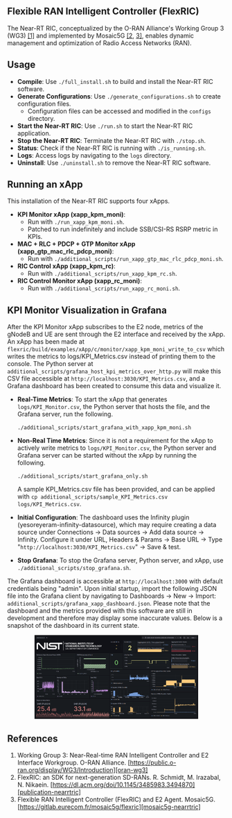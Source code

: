 ## Flexible RAN Intelligent Controller (FlexRIC)

The Near-RT RIC, conceptualized by the O-RAN Alliance's Working Group 3 (WG3) [[1]][oran-wg3] and implemented by Mosaic5G [\[2][publication-nearrtric], [3\]][mosaic5g-nearrtric], enables dynamic management and optimization of Radio Access Networks (RAN).

## Usage

- **Compile**: Use `./full_install.sh` to build and install the Near-RT RIC software.
- **Generate Configurations**: Use `./generate_configurations.sh` to create configuration files.
  - Configuration files can be accessed and modified in the `configs` directory.
- **Start the Near-RT RIC**: Use `./run.sh` to start the Near-RT RIC application.
- **Stop the Near-RT RIC**: Terminate the Near-RT RIC with `./stop.sh`.
- **Status**: Check if the Near-RT RIC is running with `./is_running.sh`.
- **Logs**: Access logs by navigating to the `logs` directory.
- **Uninstall**: Use `./uninstall.sh` to remove the Near-RT RIC software.

## Running an xApp

This installation of the Near-RT RIC supports four xApps.

- **KPI Monitor xApp (xapp_kpm_moni)**:
  - Run with `./run_xapp_kpm_moni.sh`.
  - Patched to run indefinitely and include SSB/CSI-RS RSRP metric in KPIs.
- **MAC + RLC + PDCP + GTP Monitor xApp (xapp_gtp_mac_rlc_pdcp_moni)**:
  - Run with `./additional_scripts/run_xapp_gtp_mac_rlc_pdcp_moni.sh`.
- **RIC Control xApp (xapp_kpm_rc)**:
  - Run with `./additional_scripts/run_xapp_kpm_rc.sh`.
- **RIC Control Monitor xApp (xapp_rc_moni)**:
  - Run with `./additional_scripts/run_xapp_rc_moni.sh`.

## KPI Monitor Visualization in Grafana

After the KPI Monitor xApp subscribes to the E2 node, metrics of the gNodeB and UE are sent through the E2 interface and received by the xApp. An xApp has been made at `flexric/build/examples/xApp/c/monitor/xapp_kpm_moni_write_to_csv` which writes the metrics to logs/KPI_Metrics.csv instead of printing them to the console. The Python server at `additional_scripts/grafana_host_kpi_metrics_over_http.py` will make this CSV file accessible at `http://localhost:3030/KPI_Metrics.csv`, and a Grafana dashboard has been created to consume this data and visualize it.

- **Real-Time Metrics**: To start the xApp that generates `logs/KPI_Monitor.csv`, the Python server that hosts the file, and the Grafana server, run the following.
  ```console
  ./additional_scripts/start_grafana_with_xapp_kpm_moni.sh
  ```

- **Non-Real Time Metrics**: Since it is not a requirement for the xApp to actively write metrics to `logs/KPI_Monitor.csv`, the Python server and Grafana server can be started without the xApp by running the following.
  ```console
  ./additional_scripts/start_grafana_only.sh
  ```
  A sample KPI_Metrics.csv file has been provided, and can be applied with `cp additional_scripts/sample_KPI_Metrics.csv logs/KPI_Metrics.csv`.

- **Initial Configuration**: The dashboard uses the Infinity plugin (yesoreyeram-infinity-datasource), which may require creating a data source under Connections → Data sources → Add data source → Infinity. Configure it under URL, Headers & Params → Base URL → Type "`http://localhost:3030/KPI_Metrics.csv`" → Save & test.

- **Stop Grafana**: To stop the Grafana server, Python server, and xApp, use `./additional_scripts/stop_grafana.sh`.

The Grafana dashboard is accessible at `http://localhost:3000` with default credentials being "admin". Upon initial startup, import the following JSON file into the Grafana client by navigating to Dashboards → New → Import: `additional_scripts/grafana_xapp_dashboard.json`. Please note that the dashboard and the metrics provided with this software are still in development and therefore may display some inaccurate values. Below is a snapshot of the dashboard in its current state.

<p align="center">
  <img src="../../../Images/xApp_Dashboard.png" alt="Grafana dashboard of xApp KPI metrics" width="75%">
</p>

## References

1. Working Group 3: Near-Real-time RAN Intelligent Controller and E2 Interface Workgroup. O-RAN Alliance. [https://public.o-ran.org/display/WG3/Introduction][oran-wg3]
2. FlexRIC: an SDK for next-generation SD-RANs. R. Schmidt, M. Irazabal, N. Nikaein. [https://dl.acm.org/doi/10.1145/3485983.3494870][publication-nearrtric]
3. Flexible RAN Intelligent Controller (FlexRIC) and E2 Agent. Mosaic5G. [https://gitlab.eurecom.fr/mosaic5g/flexric][mosaic5g-nearrtric]

<!-- References -->

[oran-wg3]: https://public.o-ran.org/display/WG3/Introduction
[publication-nearrtric]: https://dl.acm.org/doi/10.1145/3485983.3494870
[mosaic5g-nearrtric]: https://gitlab.eurecom.fr/mosaic5g/flexric
